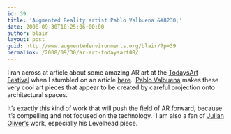 ```yaml
---
id: 39
title: 'Augmented Reality artist Pablo Valbuena &#8230;'
date: 2008-09-30T18:25:06+00:00
author: blair
layout: post
guid: http://www.augmentedenvironments.org/blair/?p=39
permalink: /2008/09/30/ar-art-todaysart08/
---
```

I ran across at article about some amazing AR art at the [TodaysArt Festival](http://www.todaysart.nl/) when I stumbled on an article [here](http://www.psfk.com/2008/09/transforming-buildings-amazing-augmented-reality-video.html).  [Pablo Valbuena](http://www.pablovalbuena.com/) makes these very cool art pieces that appear to be created by careful projection onto architectural spaces.

It&#8217;s exactly this kind of work that will push the field of AR forward, because it&#8217;s compelling and not focused on the technology.  I am also a fan of [Julian Oliver&#8217;s](http://julianoliver.com/) work, especially his Levelhead piece.